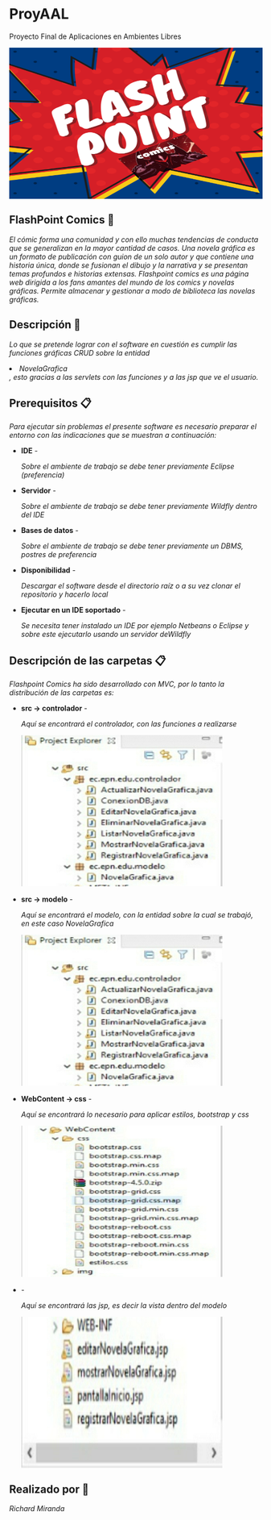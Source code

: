 # ProyAAL
Proyecto Final de Aplicaciones en Ambientes Libres

<img align="center" width="1000px" height="300px" src="https://github.com/Suilustrisima/ProyAAL/blob/master/FlashpointComics/WebContent/img/FlashpointComicsimg.png">
<h2>FlashPoint Comics 🚀</h2>
<p><em>El cómic forma una comunidad y con ello muchas tendencias de conducta que se generalizan en la mayor cantidad de casos.
Una novela gráfica es un formato de publicación con guion de un solo autor y que contiene una historia única, donde se fusionan el dibujo y la narrativa y se presentan temas profundos e historias extensas.
Flashpoint comics es una página web dirigida a los fans amantes del mundo de los comics y novelas gráficas.
Permite almacenar y gestionar a modo de biblioteca las novelas gráficas.</em></p>

<h2>Descripción 🚀</h2>
<p><em>Lo que se pretende lograr con el software en cuestión es cumplir las funciones gráficas CRUD sobre la entidad <li>NovelaGrafica</li>, esto gracias a las servlets con las funciones y a las jsp que ve el usuario.</em></p>

<h2>Prerequisitos 📋</h2>
<p><em>Para ejecutar sin problemas el presente software es necesario preparar el entorno con las indicaciones que se muestran a continuación:</em></p>
<ul>
  <li><strong>IDE</strong> - <p><em>Sobre el ambiente de trabajo se debe tener previamente Eclipse (preferencia)</em></p>
  <li><strong>Servidor</strong> - <p><em>Sobre el ambiente de trabajo se debe tener previamente Wildfly dentro del IDE</em></p>
  <li><strong>Bases de datos</strong> - <p><em>Sobre el ambiente de trabajo se debe tener previamente un DBMS, postres de preferencia</em></p>
  <li><strong>Disponibilidad</strong> - <p><em>Descargar el software desde el directorio raíz o a su vez clonar el repositorio y hacerlo local</em></p>
  <li><strong>Ejecutar en un IDE soportado</strong> - <p><em>Se necesita tener instalado un IDE por ejemplo Netbeans o Eclipse y sobre este ejecutarlo usando un servidor         
    deWildfly</em></p>     
</ul>

<h2>Descripción de las carpetas 📋</h2>
<p><em>Flashpoint Comics ha sido desarrollado con MVC, por lo tanto la distribución de las carpetas es:</em></p>
<ul>
  <li><strong>src -> controlador</strong> - <p><em>Aquí se encontrará el controlador, con las funciones a realizarse</em></p>
    <img align="center" width="400px" height="300px" src="https://github.com/Suilustrisima/ProyAAL/blob/master/FlashpointComics/WebContent/img/c1.jpg"></br>
  </br><li><strong>src -> modelo</strong> - <p><em>Aquí se encontrará el modelo, con la entidad sobre la cual se trabajó, en este caso NovelaGrafica</em></p>
    <img align="center" width="400px" height="300px" src="https://github.com/Suilustrisima/ProyAAL/blob/master/FlashpointComics/WebContent/img/c1.jpg"></br>
  </br><li><strong>WebContent -> css</strong> - <p><em>Aquí se encontrará lo necesario para aplicar estilos, bootstrap y css</em></p>
    <img align="center" width="400px" height="300px" src="https://github.com/Suilustrisima/ProyAAL/blob/master/FlashpointComics/WebContent/img/c2.jpg"></br>
  </br><li><strongWebContent (jsp)</strong> - <p><em>Aquí se encontrará las jsp, es decir la vista dentro del modelo</em></p>
    <img align="center" width="400px" height="300px" src="https://github.com/Suilustrisima/ProyAAL/blob/master/FlashpointComics/WebContent/img/c3.jpg">
  
      
</ul>

<h2>Realizado por 🔧</h2>
<p><em>Richard Miranda</em></p>
